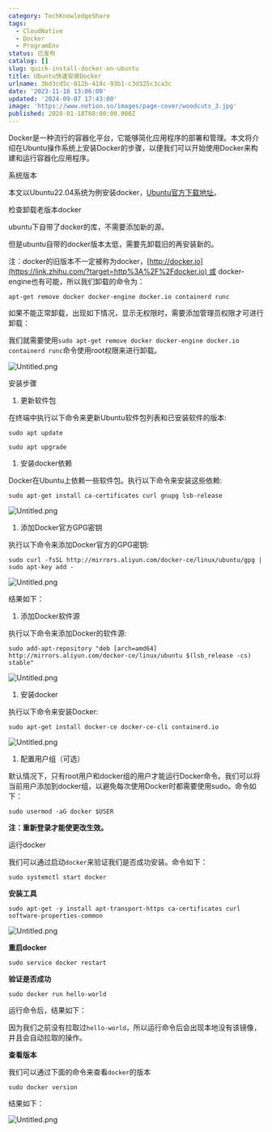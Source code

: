 ```yaml
---
category: TechKnowledgeShare
tags:
  - CloudNative
  - Docker
  - ProgramEnv
status: 已发布
catalog: []
slug: quick-install-docker-on-ubuntu
title: Ubuntu快速安装Docker
urlname: 3bd3cd5c-012b-418c-93b1-c3d325c3ca3c
date: '2023-11-18 13:06:00'
updated: '2024-09-07 17:43:00'
image: 'https://www.notion.so/images/page-cover/woodcuts_3.jpg'
published: 2020-01-18T08:00:00.000Z
---
```


Docker是一种流行的容器化平台，它能够简化应用程序的部署和管理。本文将介绍在Ubuntu操作系统上安装Docker的步骤，以便我们可以开始使用Docker来构建和运行容器化应用程序。


系统版本


本文以Ubuntu22.04系统为例安装docker，[Ubuntu官方下载地址](https://link.zhihu.com/?target=https%3A%2F%2Fubuntu.com%2Fdownload)。


检查卸载老版本docker


ubuntu下自带了docker的库，不需要添加新的源。


但是ubuntu自带的docker版本太低，需要先卸载旧的再安装新的。


注：docker的旧版本不一定被称为docker，[http://docker.io](https://link.zhihu.com/?target=http%3A%2F%2Fdocker.io) 或 docker-engine也有可能，所以我们卸载的命令为：


`apt-get remove docker docker-engine docker.io containerd runc`


如果不能正常卸载，出现如下情况，显示无权限时，需要添加管理员权限才可进行卸载：


我们就需要使用`sudo apt-get remove docker docker-engine docker.io containerd runc`命令使用root权限来进行卸载。


![Untitled.png](https://prod-files-secure.s3.us-west-2.amazonaws.com/5d24fe63-e567-4804-86f9-9fdc62e13082/39952d0f-7851-4550-b715-72a33876c773/Untitled.png?X-Amz-Algorithm=AWS4-HMAC-SHA256&X-Amz-Content-Sha256=UNSIGNED-PAYLOAD&X-Amz-Credential=ASIAZI2LB4667QJRBOF7%2F20250202%2Fus-west-2%2Fs3%2Faws4_request&X-Amz-Date=20250202T213319Z&X-Amz-Expires=3600&X-Amz-Security-Token=IQoJb3JpZ2luX2VjEOr%2F%2F%2F%2F%2F%2F%2F%2F%2F%2FwEaCXVzLXdlc3QtMiJIMEYCIQDTfKyKQ7wo8d3EQmaonvNW0ykUZkiqfKM2897Cnx%2FgXAIhAPnrDaWB2JOpu3JFnhsTzyTb1yAra%2FDFeJ2uhrt2S8zzKogECPP%2F%2F%2F%2F%2F%2F%2F%2F%2F%2FwEQABoMNjM3NDIzMTgzODA1IgyBiWAH5OVqTuGsCzwq3AMqP%2FEi9YBCRmTffj%2BmRizrRUpPlAN0suqx5O3wJvmcG4Su%2FslxdI0sXnrQhXxn14Fwji2mtSCU1NQFGdOK6Kn%2F1kuNUVQ7CMpOAy4Wao%2BtVTOp3qBeWg3pDCQbcaECv%2BVijET3mUXFd1xHJBj5xs8JgrAuOGp962wvKEMGZb%2FGvEIhlrZLa01u3evGyH6D9G9jh6QBLOWCgZw5CdfmowP1Fw12ancjWbVMJXhmMUMHRnmLqUj67RMbfPFSoIxSUKHU4%2BFVkZIA16pRTpfTLanxe1Rr8a%2BoAsFzA%2BVYFi6N6Mv8aw5V08ig9TRYIq6UtOrPTSyyX1m9wylYO%2FtjlzXoPqvDX3x89DiXVuyxJuEonBh%2BdqTMizyaa8Zpf%2Be5IVJIrnCG%2B9Knzh2Va6CHUIHq%2FaTxjLgVdjBSMXvVbhXerRFyxyyaSc1jmtto0ET2IpRNkAzsUmXAxYaQX%2BTpIDJmA%2Fo37JKFybmdWyOnAdFPiqXRoL3g4NKibQ8qmY1OahuU6%2BSmBXL3TG9Vg3whugmSGxWV%2B0lakKgTz7yUSnUywyngS2Ung5dzSf5RINh2ZnncDiwZS8r%2B%2F1oh9jOfEwBYvglOl0FNAmpOkfjcdXjMXVnUfaiUfen8ow3TbjCG4f68BjqkAYjY%2FHcS%2FE19e5RV8JXditsvsELoatU6Hz44ML9dkvdaAm1QY4FG4cfl4Qe1F3jBem1aGu8NRlfclDadZ7VndFb5IXJuXh7KOyoN%2FPfBBqtanqE75A2gfNxp400p6k7VHbj84Vw2fyvHVVvDyYF9plivW8QS2oV20DmDX%2BWmM3R375sGUTMt0F0b6vFDmwQgGndljkh9l6j%2FWWnBcGxOL0SxOvPz&X-Amz-Signature=05e100c7a3431410d16a8963665a5dd271d4ec59d05208c6b599bf95e057fb27&X-Amz-SignedHeaders=host&x-id=GetObject)


安装步骤

1. 更新软件包

在终端中执行以下命令来更新Ubuntu软件包列表和已安装软件的版本:


`sudo apt update`


`sudo apt upgrade`

1. 安装docker依赖

Docker在Ubuntu上依赖一些软件包。执行以下命令来安装这些依赖:


`sudo apt-get install ca-certificates curl gnupg lsb-release`


![Untitled.png](https://prod-files-secure.s3.us-west-2.amazonaws.com/5d24fe63-e567-4804-86f9-9fdc62e13082/b5a549a8-6621-4824-a151-93e8b0592f14/Untitled.png?X-Amz-Algorithm=AWS4-HMAC-SHA256&X-Amz-Content-Sha256=UNSIGNED-PAYLOAD&X-Amz-Credential=ASIAZI2LB4667QJRBOF7%2F20250202%2Fus-west-2%2Fs3%2Faws4_request&X-Amz-Date=20250202T213319Z&X-Amz-Expires=3600&X-Amz-Security-Token=IQoJb3JpZ2luX2VjEOr%2F%2F%2F%2F%2F%2F%2F%2F%2F%2FwEaCXVzLXdlc3QtMiJIMEYCIQDTfKyKQ7wo8d3EQmaonvNW0ykUZkiqfKM2897Cnx%2FgXAIhAPnrDaWB2JOpu3JFnhsTzyTb1yAra%2FDFeJ2uhrt2S8zzKogECPP%2F%2F%2F%2F%2F%2F%2F%2F%2F%2FwEQABoMNjM3NDIzMTgzODA1IgyBiWAH5OVqTuGsCzwq3AMqP%2FEi9YBCRmTffj%2BmRizrRUpPlAN0suqx5O3wJvmcG4Su%2FslxdI0sXnrQhXxn14Fwji2mtSCU1NQFGdOK6Kn%2F1kuNUVQ7CMpOAy4Wao%2BtVTOp3qBeWg3pDCQbcaECv%2BVijET3mUXFd1xHJBj5xs8JgrAuOGp962wvKEMGZb%2FGvEIhlrZLa01u3evGyH6D9G9jh6QBLOWCgZw5CdfmowP1Fw12ancjWbVMJXhmMUMHRnmLqUj67RMbfPFSoIxSUKHU4%2BFVkZIA16pRTpfTLanxe1Rr8a%2BoAsFzA%2BVYFi6N6Mv8aw5V08ig9TRYIq6UtOrPTSyyX1m9wylYO%2FtjlzXoPqvDX3x89DiXVuyxJuEonBh%2BdqTMizyaa8Zpf%2Be5IVJIrnCG%2B9Knzh2Va6CHUIHq%2FaTxjLgVdjBSMXvVbhXerRFyxyyaSc1jmtto0ET2IpRNkAzsUmXAxYaQX%2BTpIDJmA%2Fo37JKFybmdWyOnAdFPiqXRoL3g4NKibQ8qmY1OahuU6%2BSmBXL3TG9Vg3whugmSGxWV%2B0lakKgTz7yUSnUywyngS2Ung5dzSf5RINh2ZnncDiwZS8r%2B%2F1oh9jOfEwBYvglOl0FNAmpOkfjcdXjMXVnUfaiUfen8ow3TbjCG4f68BjqkAYjY%2FHcS%2FE19e5RV8JXditsvsELoatU6Hz44ML9dkvdaAm1QY4FG4cfl4Qe1F3jBem1aGu8NRlfclDadZ7VndFb5IXJuXh7KOyoN%2FPfBBqtanqE75A2gfNxp400p6k7VHbj84Vw2fyvHVVvDyYF9plivW8QS2oV20DmDX%2BWmM3R375sGUTMt0F0b6vFDmwQgGndljkh9l6j%2FWWnBcGxOL0SxOvPz&X-Amz-Signature=f5cbc8df1f9561f7a3daf093ee8d4d2134693b7262972a6bebfc9aff57874f67&X-Amz-SignedHeaders=host&x-id=GetObject)

1. 添加Docker官方GPG密钥

执行以下命令来添加Docker官方的GPG密钥:


`sudo curl -fsSL http://mirrors.aliyun.com/docker-ce/linux/ubuntu/gpg | sudo apt-key add -`


![Untitled.png](https://prod-files-secure.s3.us-west-2.amazonaws.com/5d24fe63-e567-4804-86f9-9fdc62e13082/98014b5e-f5b7-4b16-804e-ab6917971bd3/Untitled.png?X-Amz-Algorithm=AWS4-HMAC-SHA256&X-Amz-Content-Sha256=UNSIGNED-PAYLOAD&X-Amz-Credential=ASIAZI2LB4667QJRBOF7%2F20250202%2Fus-west-2%2Fs3%2Faws4_request&X-Amz-Date=20250202T213319Z&X-Amz-Expires=3600&X-Amz-Security-Token=IQoJb3JpZ2luX2VjEOr%2F%2F%2F%2F%2F%2F%2F%2F%2F%2FwEaCXVzLXdlc3QtMiJIMEYCIQDTfKyKQ7wo8d3EQmaonvNW0ykUZkiqfKM2897Cnx%2FgXAIhAPnrDaWB2JOpu3JFnhsTzyTb1yAra%2FDFeJ2uhrt2S8zzKogECPP%2F%2F%2F%2F%2F%2F%2F%2F%2F%2FwEQABoMNjM3NDIzMTgzODA1IgyBiWAH5OVqTuGsCzwq3AMqP%2FEi9YBCRmTffj%2BmRizrRUpPlAN0suqx5O3wJvmcG4Su%2FslxdI0sXnrQhXxn14Fwji2mtSCU1NQFGdOK6Kn%2F1kuNUVQ7CMpOAy4Wao%2BtVTOp3qBeWg3pDCQbcaECv%2BVijET3mUXFd1xHJBj5xs8JgrAuOGp962wvKEMGZb%2FGvEIhlrZLa01u3evGyH6D9G9jh6QBLOWCgZw5CdfmowP1Fw12ancjWbVMJXhmMUMHRnmLqUj67RMbfPFSoIxSUKHU4%2BFVkZIA16pRTpfTLanxe1Rr8a%2BoAsFzA%2BVYFi6N6Mv8aw5V08ig9TRYIq6UtOrPTSyyX1m9wylYO%2FtjlzXoPqvDX3x89DiXVuyxJuEonBh%2BdqTMizyaa8Zpf%2Be5IVJIrnCG%2B9Knzh2Va6CHUIHq%2FaTxjLgVdjBSMXvVbhXerRFyxyyaSc1jmtto0ET2IpRNkAzsUmXAxYaQX%2BTpIDJmA%2Fo37JKFybmdWyOnAdFPiqXRoL3g4NKibQ8qmY1OahuU6%2BSmBXL3TG9Vg3whugmSGxWV%2B0lakKgTz7yUSnUywyngS2Ung5dzSf5RINh2ZnncDiwZS8r%2B%2F1oh9jOfEwBYvglOl0FNAmpOkfjcdXjMXVnUfaiUfen8ow3TbjCG4f68BjqkAYjY%2FHcS%2FE19e5RV8JXditsvsELoatU6Hz44ML9dkvdaAm1QY4FG4cfl4Qe1F3jBem1aGu8NRlfclDadZ7VndFb5IXJuXh7KOyoN%2FPfBBqtanqE75A2gfNxp400p6k7VHbj84Vw2fyvHVVvDyYF9plivW8QS2oV20DmDX%2BWmM3R375sGUTMt0F0b6vFDmwQgGndljkh9l6j%2FWWnBcGxOL0SxOvPz&X-Amz-Signature=ee6bc9e40c55f6a70da214fec401358d7939d03fdca1d8fd64d6d4a599118758&X-Amz-SignedHeaders=host&x-id=GetObject)


结果如下：

1. 添加Docker软件源

执行以下命令来添加Docker的软件源:


`sudo add-apt-repository "deb [arch=amd64] http://mirrors.aliyun.com/docker-ce/linux/ubuntu $(lsb_release -cs) stable"`


![Untitled.png](https://prod-files-secure.s3.us-west-2.amazonaws.com/5d24fe63-e567-4804-86f9-9fdc62e13082/7fc5bdbe-9d4c-48b8-ba03-3309380f47ba/Untitled.png?X-Amz-Algorithm=AWS4-HMAC-SHA256&X-Amz-Content-Sha256=UNSIGNED-PAYLOAD&X-Amz-Credential=ASIAZI2LB4667QJRBOF7%2F20250202%2Fus-west-2%2Fs3%2Faws4_request&X-Amz-Date=20250202T213319Z&X-Amz-Expires=3600&X-Amz-Security-Token=IQoJb3JpZ2luX2VjEOr%2F%2F%2F%2F%2F%2F%2F%2F%2F%2FwEaCXVzLXdlc3QtMiJIMEYCIQDTfKyKQ7wo8d3EQmaonvNW0ykUZkiqfKM2897Cnx%2FgXAIhAPnrDaWB2JOpu3JFnhsTzyTb1yAra%2FDFeJ2uhrt2S8zzKogECPP%2F%2F%2F%2F%2F%2F%2F%2F%2F%2FwEQABoMNjM3NDIzMTgzODA1IgyBiWAH5OVqTuGsCzwq3AMqP%2FEi9YBCRmTffj%2BmRizrRUpPlAN0suqx5O3wJvmcG4Su%2FslxdI0sXnrQhXxn14Fwji2mtSCU1NQFGdOK6Kn%2F1kuNUVQ7CMpOAy4Wao%2BtVTOp3qBeWg3pDCQbcaECv%2BVijET3mUXFd1xHJBj5xs8JgrAuOGp962wvKEMGZb%2FGvEIhlrZLa01u3evGyH6D9G9jh6QBLOWCgZw5CdfmowP1Fw12ancjWbVMJXhmMUMHRnmLqUj67RMbfPFSoIxSUKHU4%2BFVkZIA16pRTpfTLanxe1Rr8a%2BoAsFzA%2BVYFi6N6Mv8aw5V08ig9TRYIq6UtOrPTSyyX1m9wylYO%2FtjlzXoPqvDX3x89DiXVuyxJuEonBh%2BdqTMizyaa8Zpf%2Be5IVJIrnCG%2B9Knzh2Va6CHUIHq%2FaTxjLgVdjBSMXvVbhXerRFyxyyaSc1jmtto0ET2IpRNkAzsUmXAxYaQX%2BTpIDJmA%2Fo37JKFybmdWyOnAdFPiqXRoL3g4NKibQ8qmY1OahuU6%2BSmBXL3TG9Vg3whugmSGxWV%2B0lakKgTz7yUSnUywyngS2Ung5dzSf5RINh2ZnncDiwZS8r%2B%2F1oh9jOfEwBYvglOl0FNAmpOkfjcdXjMXVnUfaiUfen8ow3TbjCG4f68BjqkAYjY%2FHcS%2FE19e5RV8JXditsvsELoatU6Hz44ML9dkvdaAm1QY4FG4cfl4Qe1F3jBem1aGu8NRlfclDadZ7VndFb5IXJuXh7KOyoN%2FPfBBqtanqE75A2gfNxp400p6k7VHbj84Vw2fyvHVVvDyYF9plivW8QS2oV20DmDX%2BWmM3R375sGUTMt0F0b6vFDmwQgGndljkh9l6j%2FWWnBcGxOL0SxOvPz&X-Amz-Signature=5cee30788d859c3333f0b1882e652ce114db9703ca1fbdc0b08c2e08dae873d7&X-Amz-SignedHeaders=host&x-id=GetObject)

1. 安装docker

执行以下命令来安装Docker:


`sudo apt-get install docker-ce docker-ce-cli containerd.io`


![Untitled.png](https://prod-files-secure.s3.us-west-2.amazonaws.com/5d24fe63-e567-4804-86f9-9fdc62e13082/d5ede442-ffc5-49c3-a76a-76559a797244/Untitled.png?X-Amz-Algorithm=AWS4-HMAC-SHA256&X-Amz-Content-Sha256=UNSIGNED-PAYLOAD&X-Amz-Credential=ASIAZI2LB4667QJRBOF7%2F20250202%2Fus-west-2%2Fs3%2Faws4_request&X-Amz-Date=20250202T213319Z&X-Amz-Expires=3600&X-Amz-Security-Token=IQoJb3JpZ2luX2VjEOr%2F%2F%2F%2F%2F%2F%2F%2F%2F%2FwEaCXVzLXdlc3QtMiJIMEYCIQDTfKyKQ7wo8d3EQmaonvNW0ykUZkiqfKM2897Cnx%2FgXAIhAPnrDaWB2JOpu3JFnhsTzyTb1yAra%2FDFeJ2uhrt2S8zzKogECPP%2F%2F%2F%2F%2F%2F%2F%2F%2F%2FwEQABoMNjM3NDIzMTgzODA1IgyBiWAH5OVqTuGsCzwq3AMqP%2FEi9YBCRmTffj%2BmRizrRUpPlAN0suqx5O3wJvmcG4Su%2FslxdI0sXnrQhXxn14Fwji2mtSCU1NQFGdOK6Kn%2F1kuNUVQ7CMpOAy4Wao%2BtVTOp3qBeWg3pDCQbcaECv%2BVijET3mUXFd1xHJBj5xs8JgrAuOGp962wvKEMGZb%2FGvEIhlrZLa01u3evGyH6D9G9jh6QBLOWCgZw5CdfmowP1Fw12ancjWbVMJXhmMUMHRnmLqUj67RMbfPFSoIxSUKHU4%2BFVkZIA16pRTpfTLanxe1Rr8a%2BoAsFzA%2BVYFi6N6Mv8aw5V08ig9TRYIq6UtOrPTSyyX1m9wylYO%2FtjlzXoPqvDX3x89DiXVuyxJuEonBh%2BdqTMizyaa8Zpf%2Be5IVJIrnCG%2B9Knzh2Va6CHUIHq%2FaTxjLgVdjBSMXvVbhXerRFyxyyaSc1jmtto0ET2IpRNkAzsUmXAxYaQX%2BTpIDJmA%2Fo37JKFybmdWyOnAdFPiqXRoL3g4NKibQ8qmY1OahuU6%2BSmBXL3TG9Vg3whugmSGxWV%2B0lakKgTz7yUSnUywyngS2Ung5dzSf5RINh2ZnncDiwZS8r%2B%2F1oh9jOfEwBYvglOl0FNAmpOkfjcdXjMXVnUfaiUfen8ow3TbjCG4f68BjqkAYjY%2FHcS%2FE19e5RV8JXditsvsELoatU6Hz44ML9dkvdaAm1QY4FG4cfl4Qe1F3jBem1aGu8NRlfclDadZ7VndFb5IXJuXh7KOyoN%2FPfBBqtanqE75A2gfNxp400p6k7VHbj84Vw2fyvHVVvDyYF9plivW8QS2oV20DmDX%2BWmM3R375sGUTMt0F0b6vFDmwQgGndljkh9l6j%2FWWnBcGxOL0SxOvPz&X-Amz-Signature=9f746eb5ba178fde1aa68c93eac3f0a82a05fb4231742801d8742d78f5df3407&X-Amz-SignedHeaders=host&x-id=GetObject)

1. 配置用户组（可选）

默认情况下，只有root用户和docker组的用户才能运行Docker命令。我们可以将当前用户添加到docker组，以避免每次使用Docker时都需要使用sudo。命令如下：


`sudo usermod -aG docker $USER`


**注：重新登录才能使更改生效。**


运行docker


我们可以通过启动`docker`来验证我们是否成功安装。命令如下：


`sudo systemctl start docker`


**安装工具**


`sudo apt-get -y install apt-transport-https ca-certificates curl software-properties-common`


![Untitled.png](https://prod-files-secure.s3.us-west-2.amazonaws.com/5d24fe63-e567-4804-86f9-9fdc62e13082/0c3615c1-94db-46f5-9743-68bb221a9964/Untitled.png?X-Amz-Algorithm=AWS4-HMAC-SHA256&X-Amz-Content-Sha256=UNSIGNED-PAYLOAD&X-Amz-Credential=ASIAZI2LB4667QJRBOF7%2F20250202%2Fus-west-2%2Fs3%2Faws4_request&X-Amz-Date=20250202T213319Z&X-Amz-Expires=3600&X-Amz-Security-Token=IQoJb3JpZ2luX2VjEOr%2F%2F%2F%2F%2F%2F%2F%2F%2F%2FwEaCXVzLXdlc3QtMiJIMEYCIQDTfKyKQ7wo8d3EQmaonvNW0ykUZkiqfKM2897Cnx%2FgXAIhAPnrDaWB2JOpu3JFnhsTzyTb1yAra%2FDFeJ2uhrt2S8zzKogECPP%2F%2F%2F%2F%2F%2F%2F%2F%2F%2FwEQABoMNjM3NDIzMTgzODA1IgyBiWAH5OVqTuGsCzwq3AMqP%2FEi9YBCRmTffj%2BmRizrRUpPlAN0suqx5O3wJvmcG4Su%2FslxdI0sXnrQhXxn14Fwji2mtSCU1NQFGdOK6Kn%2F1kuNUVQ7CMpOAy4Wao%2BtVTOp3qBeWg3pDCQbcaECv%2BVijET3mUXFd1xHJBj5xs8JgrAuOGp962wvKEMGZb%2FGvEIhlrZLa01u3evGyH6D9G9jh6QBLOWCgZw5CdfmowP1Fw12ancjWbVMJXhmMUMHRnmLqUj67RMbfPFSoIxSUKHU4%2BFVkZIA16pRTpfTLanxe1Rr8a%2BoAsFzA%2BVYFi6N6Mv8aw5V08ig9TRYIq6UtOrPTSyyX1m9wylYO%2FtjlzXoPqvDX3x89DiXVuyxJuEonBh%2BdqTMizyaa8Zpf%2Be5IVJIrnCG%2B9Knzh2Va6CHUIHq%2FaTxjLgVdjBSMXvVbhXerRFyxyyaSc1jmtto0ET2IpRNkAzsUmXAxYaQX%2BTpIDJmA%2Fo37JKFybmdWyOnAdFPiqXRoL3g4NKibQ8qmY1OahuU6%2BSmBXL3TG9Vg3whugmSGxWV%2B0lakKgTz7yUSnUywyngS2Ung5dzSf5RINh2ZnncDiwZS8r%2B%2F1oh9jOfEwBYvglOl0FNAmpOkfjcdXjMXVnUfaiUfen8ow3TbjCG4f68BjqkAYjY%2FHcS%2FE19e5RV8JXditsvsELoatU6Hz44ML9dkvdaAm1QY4FG4cfl4Qe1F3jBem1aGu8NRlfclDadZ7VndFb5IXJuXh7KOyoN%2FPfBBqtanqE75A2gfNxp400p6k7VHbj84Vw2fyvHVVvDyYF9plivW8QS2oV20DmDX%2BWmM3R375sGUTMt0F0b6vFDmwQgGndljkh9l6j%2FWWnBcGxOL0SxOvPz&X-Amz-Signature=63edaf7860e02139c3bcde0682b976b619d4982f5fc2d6d344898d8a59b59642&X-Amz-SignedHeaders=host&x-id=GetObject)


**重启docker**


`sudo service docker restart`


**验证是否成功**


`sudo docker run hello-world`


运行命令后，结果如下：


因为我们之前没有拉取过`hello-world`，所以运行命令后会出现本地没有该镜像，并且会自动拉取的操作。


**查看版本**


我们可以通过下面的命令来查看`docker`的版本


`sudo docker version`


结果如下：


![Untitled.png](https://prod-files-secure.s3.us-west-2.amazonaws.com/5d24fe63-e567-4804-86f9-9fdc62e13082/efdb509a-3c1e-41a3-91ee-a1bd88793688/Untitled.png?X-Amz-Algorithm=AWS4-HMAC-SHA256&X-Amz-Content-Sha256=UNSIGNED-PAYLOAD&X-Amz-Credential=ASIAZI2LB4667QJRBOF7%2F20250202%2Fus-west-2%2Fs3%2Faws4_request&X-Amz-Date=20250202T213319Z&X-Amz-Expires=3600&X-Amz-Security-Token=IQoJb3JpZ2luX2VjEOr%2F%2F%2F%2F%2F%2F%2F%2F%2F%2FwEaCXVzLXdlc3QtMiJIMEYCIQDTfKyKQ7wo8d3EQmaonvNW0ykUZkiqfKM2897Cnx%2FgXAIhAPnrDaWB2JOpu3JFnhsTzyTb1yAra%2FDFeJ2uhrt2S8zzKogECPP%2F%2F%2F%2F%2F%2F%2F%2F%2F%2FwEQABoMNjM3NDIzMTgzODA1IgyBiWAH5OVqTuGsCzwq3AMqP%2FEi9YBCRmTffj%2BmRizrRUpPlAN0suqx5O3wJvmcG4Su%2FslxdI0sXnrQhXxn14Fwji2mtSCU1NQFGdOK6Kn%2F1kuNUVQ7CMpOAy4Wao%2BtVTOp3qBeWg3pDCQbcaECv%2BVijET3mUXFd1xHJBj5xs8JgrAuOGp962wvKEMGZb%2FGvEIhlrZLa01u3evGyH6D9G9jh6QBLOWCgZw5CdfmowP1Fw12ancjWbVMJXhmMUMHRnmLqUj67RMbfPFSoIxSUKHU4%2BFVkZIA16pRTpfTLanxe1Rr8a%2BoAsFzA%2BVYFi6N6Mv8aw5V08ig9TRYIq6UtOrPTSyyX1m9wylYO%2FtjlzXoPqvDX3x89DiXVuyxJuEonBh%2BdqTMizyaa8Zpf%2Be5IVJIrnCG%2B9Knzh2Va6CHUIHq%2FaTxjLgVdjBSMXvVbhXerRFyxyyaSc1jmtto0ET2IpRNkAzsUmXAxYaQX%2BTpIDJmA%2Fo37JKFybmdWyOnAdFPiqXRoL3g4NKibQ8qmY1OahuU6%2BSmBXL3TG9Vg3whugmSGxWV%2B0lakKgTz7yUSnUywyngS2Ung5dzSf5RINh2ZnncDiwZS8r%2B%2F1oh9jOfEwBYvglOl0FNAmpOkfjcdXjMXVnUfaiUfen8ow3TbjCG4f68BjqkAYjY%2FHcS%2FE19e5RV8JXditsvsELoatU6Hz44ML9dkvdaAm1QY4FG4cfl4Qe1F3jBem1aGu8NRlfclDadZ7VndFb5IXJuXh7KOyoN%2FPfBBqtanqE75A2gfNxp400p6k7VHbj84Vw2fyvHVVvDyYF9plivW8QS2oV20DmDX%2BWmM3R375sGUTMt0F0b6vFDmwQgGndljkh9l6j%2FWWnBcGxOL0SxOvPz&X-Amz-Signature=b14dd3556630de0d93e473c61d91497156a6e1b2bb1d4c56f652b81023eb904e&X-Amz-SignedHeaders=host&x-id=GetObject)

